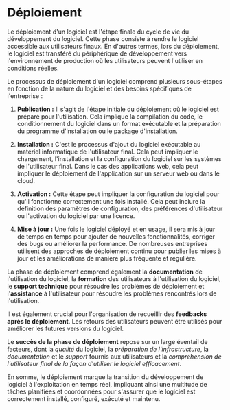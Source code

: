 # Déploiement

Le déploiement d'un logiciel est l'étape finale du cycle de vie du développement du logiciel. Cette phase consiste à
rendre le logiciel accessible aux utilisateurs finaux. En d'autres termes, lors du déploiement, le logiciel est
transféré du périphérique de développement vers l'environnement de production où les utilisateurs peuvent l'utiliser en
conditions réelles.

Le processus de déploiement d'un logiciel comprend plusieurs sous-étapes en fonction de la nature du logiciel et des
besoins spécifiques de l'entreprise :

1. **Publication :** Il s'agit de l'étape initiale du déploiement où le logiciel est préparé pour l'utilisation. Cela
   implique la compilation du code, le conditionnement du logiciel dans un format exécutable et la préparation du
   programme d'installation ou le package d'installation.

2. **Installation :** C'est le processus d'ajout du logiciel exécutable au matériel informatique de l'utilisateur final.
   Cela peut impliquer le chargement, l'installation et la configuration du logiciel sur les systèmes de l'utilisateur
   final. Dans le cas des applications web, cela peut impliquer le déploiement de l'application sur un serveur web ou
   dans le cloud.

3. **Activation :** Cette étape peut impliquer la configuration du logiciel pour qu'il fonctionne correctement une fois
   installé. Cela peut inclure la définition des paramètres de configuration, des préférences d'utilisateur ou
   l'activation du logiciel par une licence.

4. **Mise à jour :** Une fois le logiciel déployé et en usage, il sera mis à jour de temps en temps pour ajouter de
   nouvelles fonctionnalités, corriger des bugs ou améliorer la performance. De nombreuses entreprises utilisent des
   approches de déploiement continu pour publier les mises à jour et les améliorations de manière plus fréquente et
   régulière.

La phase de déploiement comprend également la **documentation** de l'utilisation du logiciel, la **formation** des 
utilisateurs
à l'utilisation du logiciel, le **support technique** pour résoudre les problèmes de déploiement et l'**assistance** à
l'utilisateur pour résoudre les problèmes rencontrés lors de l'utilisation.

Il est également crucial pour l'organisation de recueillir des **feedbacks après le déploiement**. Les retours des
utilisateurs peuvent être utilisés pour améliorer les futures versions du logiciel.

Le **succès de la phase de déploiement** repose sur un large éventail de facteurs, dont la _qualité_ du logiciel, la
_préparation de l'infrastructure_, la _documentation_ et le _support_ fournis aux utilisateurs et la _compréhension de
l'utilisateur final de la façon d'utiliser le logiciel efficacement_.

En somme, le déploiement marque la transition du développement de logiciel à l'exploitation en temps réel, impliquant
ainsi une multitude de tâches planifiées et coordonnées pour s'assurer que le logiciel est correctement installé,
configuré, exécuté et maintenu.
